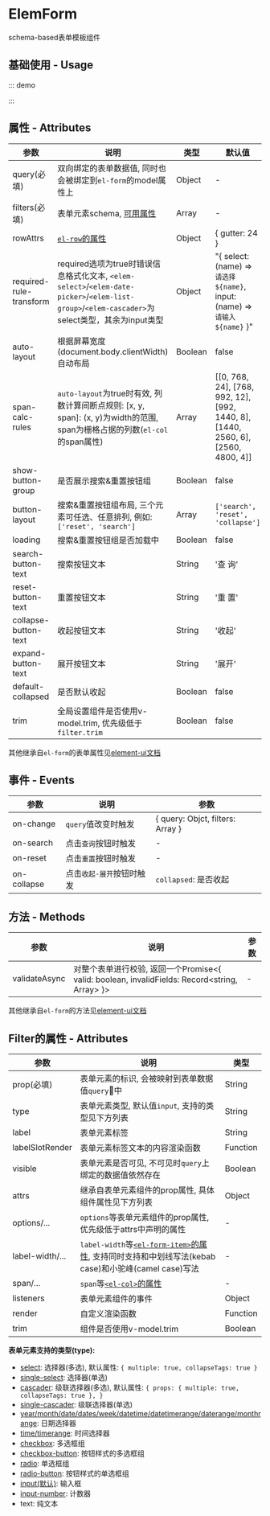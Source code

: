 # ElemForm

schema-based表单模板组件

## 基础使用 - Usage

::: demo
<template>
  <div>
    <elem-form
      ref="form"
      :query="query"
      :rules="rules"
      :filters="filters"
      :auto-layout="autoLayout"
      label-width="80px"
      label-position="top"
      trim
      @on-search="handleSearch"
      @on-change="handleChange"
    />
    <button @click="handleClick">click</button>
    <button @click="autoLayout = !autoLayout">switch</button>
    <button @click="handleSubmit">submit</button>
  </div>
</template>

<script>
  export default {
    data() {
      return {
        query: {
          content: [{ text: 'foo' }],
          role: ['cto'],
          color: '#409EFF',
          radio: 0,
        },
        // options
        roles: [],
        departments: [],
        autoLayout: true,
      };
    },

    watch: {
      query: {
        handler() {
          console.warn('query', this.query);
        },
        deep: true,
      },
    },

    computed: {
      rules() {
        return {
          // desc: [{ required: true, message: 'xxx' }],
          desc: { required: true, message: 'xxx' },
        };
      },

      filters() {
        return [{
          label: '姓名',
          prop: 'name',
          span: 12,
          required: true,
        }, {
          label: '数量',
          prop: 'count',
          type: 'input-number',
          span: 12,
        }, {
          label: '颜色',
          prop: 'color',
          required: true,
          render: (h, p) => (
            <el-color-picker v-model={this.query.color} />
          ),
        }, {
          label: '描述',
          prop: 'desc',
          type: 'autocomplete',
          fetchSuggestions(queryString, cb) {
            cb(new Array(10).fill(0).map((e, i) => ({
              value: `${queryString}_${i}`,
            })));
          },
          span: 8,
        }, {
          label: '文本',
          prop: 'content[0].text',
          type: 'text',
        }, {
          label: '角色',
          prop: 'role',
          type: 'select',
          options: this.roles,
          required: true,
        }, {
          label: '选择',
          prop: 'radio',
          type: 'radio',
          options: [{
            label: 'a',
            value: 0,
          }, {
            label: 'b',
            value: 1,
          }],
          required: true,
        }, {
          label: '区间',
          prop: 'range',
          type: 'input-range',
        }, {
          label: '部门',
          prop: 'department',
          type: 'cascader',
          options: this.departments,
        }, {
          label: '部门2',
          prop: 'department2',
          type: 'single-cascader',
          options: this.departments,
        }, {
          label: '创建日期',
          prop: 'createTime',
          type: 'datetimerange',
          attrs: {
            valueFormat: 'yyyy-MM-dd',
          },
        }, {
          label: '状态',
          prop: 'status',
          type: 'checkbox',
          options: [{
            label: '启用',
            value: 1,
          }, {
            label: '停用',
            value: 2,
          }],
        }, {
          label: '自定义',
          prop: 'foo',
          render: (h) => (
            <el-tooltip content="跟随radio值变化">
              <el-switch
                value={this.query.radio}
                active-value={1}
                inactive-value={2}
              />
            </el-tooltip>
          ),
        }];
      },
    },

    mounted() {
      this.fetchRoles();
      this.fetchDepartments();

      setTimeout(() => {
        this.$set(this.query, 'name', 'foo');
      }, 200);
    },

    methods: {
      handleClick() {
        this.query.role = ['ceo'];
      },

      fetchRoles() {
        setTimeout(() => {
          this.roles = [{
            label: 'CEO',
            value: 'ceo',
          }, {
            label: 'CTO',
            value: 'cto',
          }];
        }, 100);
      },

      fetchDepartments() {
        setTimeout(() => {
          this.departments = [{
            label: '研发中心',
            value: 1,
            children: [{
              label: '前端',
              value: 3,
            }, {
              label: '后端',
              value: 4,
            }],
          }, {
            label: '品牌中心',
            value: 2,
          }];
        }, 100);
      },

      handleSearch() {
        this.$refs.form.validate((valid) => {
          console.warn(this.query);
        });
      },

      handleChange(e) {
        console.warn(e);
      },

      async handleSubmit() {
        const ref = this.$refs.form;
        if (ref) console.warn(await ref?.validateAsync());
      },
    },
  };
</script>
:::

## 属性 - Attributes

| 参数        | 说明           | 类型  |  默认值  |
| ------------- |---------------| ------| ------ |
| query(必填) | 双向绑定的表单数据值, 同时也会被绑定到`el-form`的model属性上 | Object | - |
| filters(必填) | 表单元素schema, [可用属性](/elem-form/#filter的属性-attributes) | Array | - |
| rowAttrs | [`el-row`的属性](https://element.eleme.cn/#/zh-CN/component/layout#row-attributes) | Object | { gutter: 24 } |
| required-rule-transform | required选项为true时错误信息格式化文本, `<elem-select>`/`<elem-date-picker>`/`<elem-list-group>`/`<elem-cascader>`为select类型，其余为input类型 | Object | "{ select: (name) => `请选择${name}`, input: (name) => `请输入${name}` }" |
| auto-layout | 根据屏幕宽度(document.body.clientWidth)自动布局 | Boolean | false |
| span-calc-rules | `auto-layout`为true时有效, 列数计算间断点规则: [x, y, span]: (x, y)为width的范围, span为栅格占据的列数(`el-col`的span属性) |  Array | [[0, 768, 24], [768, 992, 12], [992, 1440, 8], [1440, 2560, 6], [2560, 4800, 4]] |
| show-button-group | 是否展示搜索&重置按钮组 | Boolean | false |
| button-layout | 搜索&重置按钮组布局, 三个元素可任选、任意排列, 例如: `['reset', 'search']` | Array | `['search', 'reset', 'collapse']` |
| loading | 搜索&重置按钮组是否加载中 |  Boolean | false |
| search-button-text | 搜索按钮文本 | String | '查 询' |
| reset-button-text | 重置按钮文本 | String | '重 置' |
| collapse-button-text | 收起按钮文本 | String | '收起' |
| expand-button-text | 展开按钮文本 | String | '展开' |
| default-collapsed | 是否默认收起 | Boolean | false |
| trim | 全局设置组件是否使用v-model.trim, 优先级低于`filter.trim` | Boolean | false |

其他继承自`el-form`的表单属性见[element-ui文档](https://element.eleme.cn/#/zh-CN/component/form#form-attributes)

## 事件 - Events

| 参数        | 说明           | 参数  |
| ------------- |---------------| ------|
| on-change |`query`值改变时触发| { query: Objct, filters: Array } |
| on-search |点击`查询`按钮时触发| - |
| on-reset |点击`重置`按钮时触发| - |
| on-collapse |点击`收起-展开`按钮时触发| `collapsed`: 是否收起 |

## 方法 - Methods

| 参数        | 说明           | 参数  |
| ------------- |---------------| ------|
| validateAsync | 对整个表单进行校验, 返回一个Promise<{ valid: boolean, invalidFields: Record<string, Array> }> | - |

其他继承自`el-form`的方法见[element-ui文档](https://element.eleme.cn/#/zh-CN/component/form#form-methods)

## Filter的属性 - Attributes

| 参数        | 说明           | 类型  |
| ------------- |---------------| ------|
| prop(必填) | 表单元素的标识, 会被映射到表单数据值`query`中 | String |
| type | 表单元素类型, 默认值`input`, 支持的类型见下方列表 | String |
| label | 表单元素标签 | String |
| labelSlotRender | 表单元素标签文本的内容渲染函数 | Function |
| visible | 表单元素是否可见, 不可见时`query`上绑定的数据值依然存在 | Boolean |
| attrs |继承自表单元素组件的prop属性, 具体组件属性见下方列表 | Object |
| options/... | `options`等表单元素组件的prop属性, 优先级低于attrs中声明的属性 | - |
| label-width/... | `label-width`等[`<el-form-item>`的属性](https://element.eleme.cn/#/zh-CN/component/form#form-item-attributes), 支持同时支持和中划线写法(kebab case)和小驼峰(camel case)写法 | - |
| span/... | `span`等[`<el-col>`的属性](https://element.eleme.cn/#/zh-CN/component/layout#col-attributes) | - |
| listeners | 表单元素组件的事件 | Object |
| render | 自定义渲染函数 | Function |
| trim | 组件是否使用v-model.trim | Boolean |


**表单元素支持的类型(type):**

- [select](https://element.eleme.cn/#/zh-CN/component/select#select-attributes): 选择器(多选), 默认属性: `{ multiple: true, collapseTags: true }`
- [single-select](https://element.eleme.cn/#/zh-CN/component/select#select-attributes): 选择器(单选)
- [cascader](https://element.eleme.cn/#/zh-CN/component/cascader#cascader-attributes): 级联选择器(多选), 默认属性: `{ props: { multiple: true, collapseTags: true }, }`
- [single-cascader](https://element.eleme.cn/#/zh-CN/component/cascader#cascader-attributes): 级联选择器(单选)
- [year/month/date/dates/week/datetime/datetimerange/daterange/monthrange](https://element.eleme.cn/#/zh-CN/component/date-picker#attributes): 日期选择器
- [time/timerange](https://element.eleme.cn/#/zh-CN/component/time-picker#attributes): 时间选择器
- [checkbox](https://element.eleme.cn/#/zh-CN/component/checkbox#checkbox-group-attributes): 多选框组
- [checkbox-button](https://element.eleme.cn/#/zh-CN/component/checkbox#checkbox-group-attributes): 按钮样式的多选框组
- [radio](https://element.eleme.cn/#/zh-CN/component/radio#radio-group-attributes): 单选框组
- [radio-button](https://element.eleme.cn/#/zh-CN/component/radio#radio-group-attributes): 按钮样式的单选框组
- [input(默认)](https://element.eleme.cn/#/zh-CN/component/input#input-attributes): 输入框
- [input-number](https://element.eleme.cn/#/zh-CN/component/input-number#attributes): 计数器
- text: 纯文本

